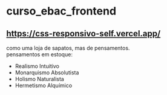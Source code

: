 # curso_ebac_frontend
## https://css-responsivo-self.vercel.app/
como uma loja de sapatos, mas de pensamentos.  
pensamentos em estoque:  
- Realismo Intuitivo
- Monarquismo Absolutista
- Holismo Naturalista
- Hermetismo Alquímico

